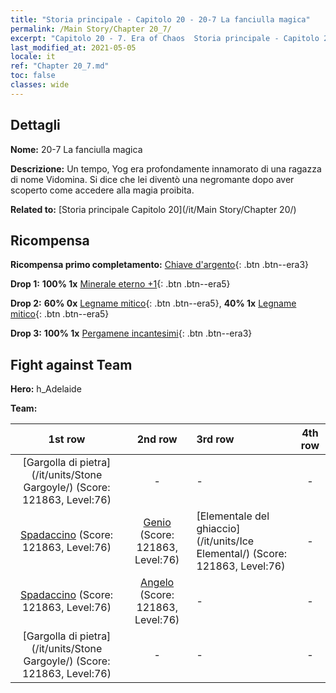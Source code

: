 ```yaml
---
title: "Storia principale - Capitolo 20 - 20-7 La fanciulla magica"
permalink: /Main Story/Chapter 20_7/
excerpt: "Capitolo 20 - 7. Era of Chaos  Storia principale - Capitolo 20_7. 20-7 La fanciulla magica"
last_modified_at: 2021-05-05
locale: it
ref: "Chapter 20_7.md"
toc: false
classes: wide
---
```


## Dettagli

 **Nome:** 20-7 La fanciulla magica

 **Descrizione:** Un tempo, Yog era profondamente innamorato di una ragazza di nome Vidomina. Si dice che lei diventò una negromante dopo aver scoperto come accedere alla magia proibita.

 **Related to:** [Storia principale Capitolo 20](/it/Main Story/Chapter 20/)

## Ricompensa

 **Ricompensa primo completamento:** [Chiave d'argento](/ItemsIT/con_693/){: .btn .btn--era3}

 **Drop 1:** **100% 1x** [Minerale eterno +1](/ItemsIT/mat_68/){: .btn .btn--era5}

 **Drop 2:** **60% 0x** [Legname mitico](/ItemsIT/mat_62/){: .btn .btn--era5}, **40% 1x** [Legname mitico](/ItemsIT/mat_62/){: .btn .btn--era5}

 **Drop 3:** **100% 1x** [Pergamene incantesimi](/ItemsIT/con_694/){: .btn .btn--era3}


## Fight against Team
 **Hero:** h_Adelaide

 **Team:**


  | 1st row | 2nd row | 3rd row | 4th row |
  |:----:|:----:|:----|:----:|
  | [Gargolla di pietra](/it/units/Stone Gargoyle/) (Score: 121863, Level:76)  | - | - | - |
  | [Spadaccino](/it/units/Swordsman/) (Score: 121863, Level:76)  | [Genio](/it/units/Genie/) (Score: 121863, Level:76)  | [Elementale del ghiaccio](/it/units/Ice Elemental/) (Score: 121863, Level:76)  | - |
  | [Spadaccino](/it/units/Swordsman/) (Score: 121863, Level:76)  | [Angelo](/it/units/Angel/) (Score: 121863, Level:76)  | - | - |
  | [Gargolla di pietra](/it/units/Stone Gargoyle/) (Score: 121863, Level:76)  | - | - | - |


